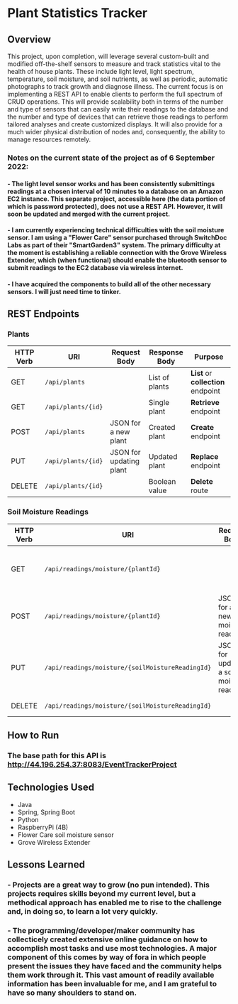 # Plant Statistics Tracker

## Overview
This project, upon completion, will leverage several custom-built and modified off-the-shelf sensors to measure and track statistics vital to the health of house plants. These include light level, light spectrum, temperature, soil moisture, and soil nutrients, as well as periodic, automatic photographs to track growth and diagnose illness. The current focus is on implementing a REST API to enable clients to perform the full spectrum of CRUD operations. This will provide scalability both in terms of the number and type of sensors that can easily write their readings to the database and the number and type of devices that can retrieve those readings to perform tailored analyses and create customized displays. It will also provide for a much wider physical distribution of nodes and, consequently, the ability to manage resources remotely.

### Notes on the current state of the project as of 6 September 2022:
#### - The light level sensor works and has been consistently submittings readings at a chosen interval of 10 minutes to a database on an Amazon EC2 instance. This separate project, accessible here (the data portion of which is password protected), does not use a REST API. However, it will soon be updated and merged with the current project.
#### - I am currently experiencing technical difficulties with the soil moisture sensor. I am using a "Flower Care" sensor purchased through SwitchDoc Labs as part of their "SmartGarden3" system. The primary difficulty at the moment is establishing a reliable connection with the Grove Wireless Extender, which (when functional) should enable the bluetooth sensor to submit readings to the EC2 database via wireless internet.
#### - I have acquired the components to build all of the other necessary sensors. I will just need time to tinker.

## REST Endpoints

### Plants

| HTTP Verb | URI                      | Request Body             | Response Body  | Purpose                             |
|-----------|--------------------------|--------------------------|----------------|-------------------------------------|
| GET       | `/api/plants `           |                          | List of plants | **List** or **collection** endpoint |
| GET       | `/api/plants/{id}`       |                          | Single plant   | **Retrieve** endpoint               |
| POST      | `/api/plants`            | JSON for a new plant     | Created plant  | **Create** endpoint                 |
| PUT       | `/api/plants/{id}`       | JSON for updating plant  | Updated plant  | **Replace** endpoint                |
| DELETE    | `/api/plants/{id}`       |                          | Boolean value  | **Delete** route                    |

### Soil Moisture Readings

| HTTP Verb | URI                                              | Request Body                              | Response Body                              | Purpose                             |
|-----------|--------------------------------------------------|-------------------------------------------|--------------------------------------------|-------------------------------------|
| GET       | `/api/readings/moisture/{plantId}`               |                                           | List of soil moisture readings by plant id | **List** or **collection** endpoint |
| POST      | `/api/readings/moisture/{plantId}`               | JSON for a new soil moisture reading      | Created soil moisture reading              | **Create** endpoint                 |
| PUT       | `/api/readings/moisture/{soilMoistureReadingId}` | JSON for updating a soil moisture reading | Updated soil moisture reading              | **Replace** endpoint                |
| DELETE    | `/api/readings/moisture/{soilMoistureReadingId}` |                                           | Boolean value                              | **Delete** route                    |

## How to Run
### The base path for this API is http://44.196.254.37:8083/EventTrackerProject

## Technologies Used
* Java
* Spring, Spring Boot
* Python
* RaspberryPi (4B)
* Flower Care soil moisture sensor
* Grove Wireless Extender

## Lessons Learned
### - Projects are a great way to grow (no pun intended). This projects requires skills beyond my current level, but a methodical approach has enabled me to rise to the challenge and, in doing so, to learn a lot very quickly.
### - The programming/developer/maker community has collecticely created extensive online guidance on how to accomplish most tasks and use most technologies. A major component of this comes by way of fora in which people present the issues they have faced and the community helps them work through it. This vast amount of readily available information has been invaluable for me, and I am grateful to have so many shoulders to stand on.
